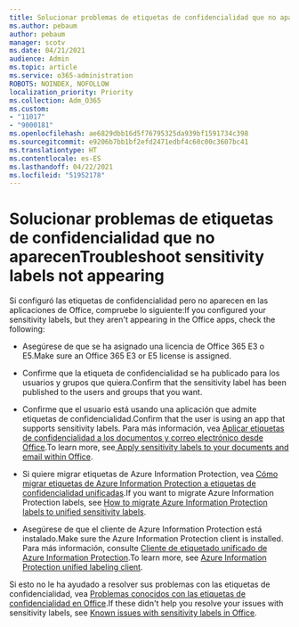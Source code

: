 ```yaml
---
title: Solucionar problemas de etiquetas de confidencialidad que no aparecen
ms.author: pebaum
author: pebaum
manager: scotv
ms.date: 04/21/2021
audience: Admin
ms.topic: article
ms.service: o365-administration
ROBOTS: NOINDEX, NOFOLLOW
localization_priority: Priority
ms.collection: Adm_O365
ms.custom:
- "11017"
- "9000181"
ms.openlocfilehash: ae6829dbb16d5f76795325da939bf1591734c398
ms.sourcegitcommit: e9206b7bb1bf2efd2471edbf4c60c00c3607bc41
ms.translationtype: HT
ms.contentlocale: es-ES
ms.lasthandoff: 04/22/2021
ms.locfileid: "51952178"
---
```

# <a name="troubleshoot-sensitivity-labels-not-appearing"></a><span data-ttu-id="1975f-102">Solucionar problemas de etiquetas de confidencialidad que no aparecen</span><span class="sxs-lookup"><span data-stu-id="1975f-102">Troubleshoot sensitivity labels not appearing</span></span>

<span data-ttu-id="1975f-103">Si configuró las etiquetas de confidencialidad pero no aparecen en las aplicaciones de Office, compruebe lo siguiente:</span><span class="sxs-lookup"><span data-stu-id="1975f-103">If you configured your sensitivity labels, but they aren't appearing in the Office apps, check the following:</span></span>

- <span data-ttu-id="1975f-104">Asegúrese de que se ha asignado una licencia de Office 365 E3 o E5.</span><span class="sxs-lookup"><span data-stu-id="1975f-104">Make sure an Office 365 E3 or E5 license is assigned.</span></span>

- <span data-ttu-id="1975f-105">Confirme que la etiqueta de confidencialidad se ha publicado para los usuarios y grupos que quiera.</span><span class="sxs-lookup"><span data-stu-id="1975f-105">Confirm that the sensitivity label has been published to the users and groups that you want.</span></span>

- <span data-ttu-id="1975f-106">Confirme que el usuario está usando una aplicación que admite etiquetas de confidencialidad.</span><span class="sxs-lookup"><span data-stu-id="1975f-106">Confirm that the user is using an app that supports sensitivity labels.</span></span> <span data-ttu-id="1975f-107">Para más información, vea [Aplicar etiquetas de confidencialidad a los documentos y correo electrónico desde Office](https://go.microsoft.com/fwlink/?linkid=2106446).</span><span class="sxs-lookup"><span data-stu-id="1975f-107">To learn more, see[ Apply sensitivity labels to your documents and email within Office](https://go.microsoft.com/fwlink/?linkid=2106446).</span></span>

- <span data-ttu-id="1975f-108">Si quiere migrar etiquetas de Azure Information Protection, vea [Cómo migrar etiquetas de Azure Information Protection a etiquetas de confidencialidad unificadas](https://go.microsoft.com/fwlink/?linkid=2106056).</span><span class="sxs-lookup"><span data-stu-id="1975f-108">If you want to migrate Azure Information Protection labels, see [How to migrate Azure Information Protection labels to unified sensitivity labels](https://go.microsoft.com/fwlink/?linkid=2106056).</span></span>

- <span data-ttu-id="1975f-109">Asegúrese de que el cliente de Azure Information Protection está instalado.</span><span class="sxs-lookup"><span data-stu-id="1975f-109">Make sure the Azure Information Protection client is installed.</span></span> <span data-ttu-id="1975f-110">Para más información, consulte [Cliente de etiquetado unificado de Azure Information Protection](https://go.microsoft.com/fwlink/?linkid=2106374).</span><span class="sxs-lookup"><span data-stu-id="1975f-110">To learn more, see [Azure Information Protection unified labeling client](https://go.microsoft.com/fwlink/?linkid=2106374).</span></span>

<span data-ttu-id="1975f-111">Si esto no le ha ayudado a resolver sus problemas con las etiquetas de confidencialidad, vea [Problemas conocidos con las etiquetas de confidencialidad en Office](https://go.microsoft.com/fwlink/?linkid=2106447).</span><span class="sxs-lookup"><span data-stu-id="1975f-111">If these didn't help you resolve your issues with sensitivity labels, see [Known issues with sensitivity labels in Office](https://go.microsoft.com/fwlink/?linkid=2106447).</span></span>